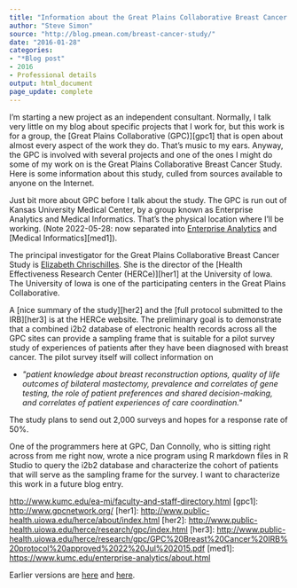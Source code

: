 ```yaml
---
title: "Information about the Great Plains Collaborative Breast Cancer Study"
author: "Steve Simon"
source: "http://blog.pmean.com/breast-cancer-study/"
date: "2016-01-28"
categories: 
- "*Blog post"
- 2016
- Professional details
output: html_document
page_update: complete
---
```


I’m starting a new project as an independent consultant. Normally, I talk very little on my blog about specific projects that I work for, but this work is for a group, the [Great Plains Collaborative (GPC)][gpc1] that is open about almost every aspect of the work they do. That’s music to my ears. Anyway, the GPC is involved with several projects and one of the ones I might do some of my work on is the Great Plains Collaborative Breast Cancer Study. Here is some information about this study, culled from sources available to anyone on the Internet.

<!---More--->

Just bit more about GPC before I talk about the study. The GPC is run out of Kansas University Medical Center, by a group known as Enterprise Analytics and Medical Informatics. That’s the physical location where I’ll be working.  (Note 2022-05-28: now separated into [Enterprise Analytics][ent1] and [Medical Informatics][med1]). 

The principal investigator for the Great Plains Collaborative Breast Cancer Study is [Elizabeth Chrischilles][chr1]. She is the director of the [Health Effectiveness Research Center (HERCe)][her1] at the University of Iowa. The University of Iowa is one of the participating centers in the Great Plains Collaborative.

A [nice summary of the study][her2] and the [full protocol submitted to the IRB][her3] is at the HERCe website. The preliminary goal is to demonstrate that a combined i2b2 database of electronic health records across all the GPC sites can provide a sampling frame that is suitable for a pilot survey study of experiences of patients after they have been diagnosed with breast cancer. The pilot survey itself will collect information on

+ *"patient knowledge about breast reconstruction options, quality of life outcomes of bilateral mastectomy, prevalence and correlates of gene testing, the role of patient preferences and shared decision-making, and correlates of patient experiences of care coordination."*

The study plans to send out 2,000 surveys and hopes for a response rate of 50%.

One of the programmers here at GPC, Dan Connolly, who is sitting right across from me right now, wrote a nice program using R markdown files in R Studio to query the i2b2 database and characterize the cohort of patients that will serve as the sampling frame for the survey. I want to characterize this work in a future blog entry.


[chr1]: http://www.public-health.uiowa.edu/people/elizabeth-chrischilles/
[ent1]: https://www.kumc.edu/enterprise-analytics/about.html
http://www.kumc.edu/ea-mi/faculty-and-staff-directory.html
[gpc1]: http://www.gpcnetwork.org/
[her1]: http://www.public-health.uiowa.edu/herce/about/index.html
[her2]: http://www.public-health.uiowa.edu/herce/research/gpc/index.html
[her3]: http://www.public-health.uiowa.edu/herce/research/gpc/GPC%20Breast%20Cancer%20IRB%20protocol%20approved%2022%20Jul%202015.pdf
[med1]: https://www.kumc.edu/enterprise-analytics/about.html
 
Earlier versions are [here][sim1] and [here][sim2].
 
[sim1]: http://blog.pmean.com/breast-cancer-study/
[sim2]: http://new.pmean.com/breast-cancer-study/
 
